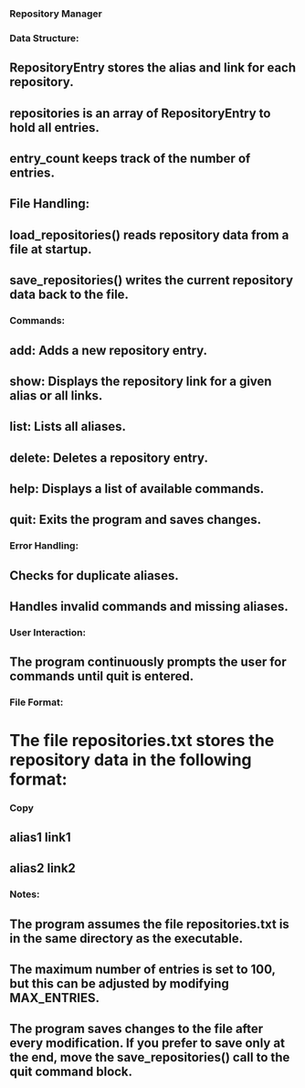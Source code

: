 ### Repository Manager

### Data Structure:

## RepositoryEntry stores the alias and link for each repository.
## repositories is an array of RepositoryEntry to hold all entries.
## entry_count keeps track of the number of entries.

## File Handling:

## load_repositories() reads repository data from a file at startup.
## save_repositories() writes the current repository data back to the file.

### Commands:

## add: Adds a new repository entry.
## show: Displays the repository link for a given alias or all links.
## list: Lists all aliases.
## delete: Deletes a repository entry.
## help: Displays a list of available commands.
## quit: Exits the program and saves changes.

### Error Handling:
## Checks for duplicate aliases.
## Handles invalid commands and missing aliases.

### User Interaction:
## The program continuously prompts the user for commands until quit is entered.

### File Format:
# The file repositories.txt stores the repository data in the following format:

### Copy
## alias1 link1
## alias2 link2

### Notes:
## The program assumes the file repositories.txt is in the same directory as the executable.
## The maximum number of entries is set to 100, but this can be adjusted by modifying MAX_ENTRIES.
## The program saves changes to the file after every modification. If you prefer to save only at the end, move the save_repositories() call to the quit command block.

